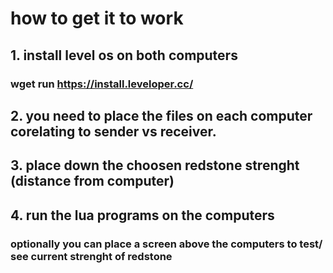# how to get it to work 
## 1. install level os on both computers
### wget run https://install.leveloper.cc/
## 2. you need to place the files on each computer corelating to sender vs receiver. 
## 3. place down the choosen redstone strenght (distance from computer)
## 4. run the lua programs on the computers
### optionally you can place a screen above the computers to test/ see current strenght of redstone
